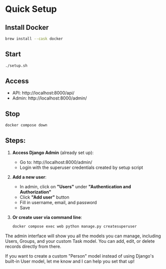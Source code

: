 # Quick Setup

## Install Docker
```bash
brew install --cask docker
```

## Start
```bash
./setup.sh
```

## Access
- API: http://localhost:8000/api/
- Admin: http://localhost:8000/admin/

## Stop
```bash
docker compose down
``` 

## Steps:

1. **Access Django Admin** (already set up):
   - Go to: http://localhost:8000/admin/
   - Login with the superuser credentials created by setup script

2. **Add a new user**:
   - In admin, click on **"Users"** under **"Authentication and Authorization"**
   - Click **"Add user"** button
   - Fill in username, email, and password
   - Save

3. **Or create user via command line**:
   ```bash
   docker compose exec web python manage.py createsuperuser
   ```

The admin interface will show you all the models you can manage, including Users, Groups, and your custom Task model. You can add, edit, or delete records directly from there.

If you want to create a custom "Person" model instead of using Django's built-in User model, let me know and I can help you set that up! 